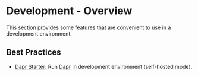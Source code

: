 ﻿# Development - Overview

This section provides some features that are convenient to use in a development environment.

## Best Practices

* [Dapr Starter](/framework/building-blocks/development/dapr-starter): Run [Dapr](https://docs.dapr.io/) in development environment (self-hosted mode).